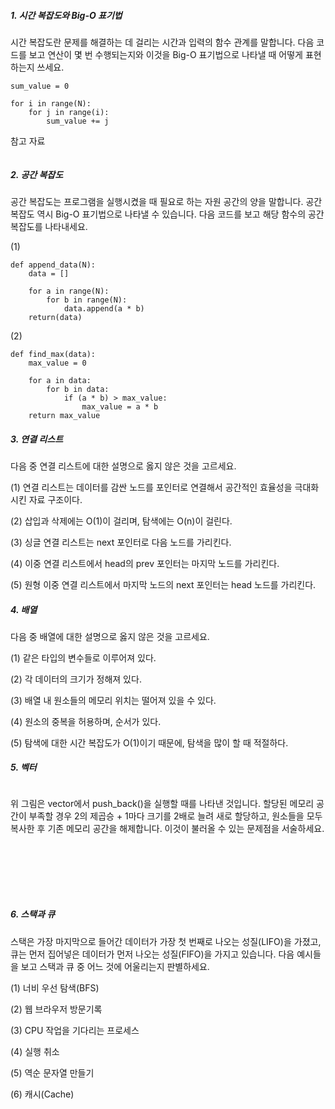 ##### 1. 시간 복잡도와 Big-O 표기법

시간 복잡도란 문제를 해결하는 데 걸리는 시간과 입력의 함수 관계를 말합니다. 다음 코드를 보고 연산이 몇 번 수행되는지와 이것을 Big-O 표기법으로 나타낼 때 어떻게 표현하는지 쓰세요.

```
sum_value = 0

for i in range(N):
    for j in range(i):
        sum_value += j
```

참고 자료

<img title="" src="https://t1.daumcdn.net/cfile/tistory/147B03385158CBBE31" alt="">

##### 2. 공간 복잡도

공간 복잡도는 프로그램을 실행시켰을 때 필요로 하는 자원 공간의 양을 말합니다. 공간복잡도 역시 Big-O 표기법으로 나타낼 수 있습니다. 다음 코드를 보고 해당 함수의 공간 복잡도를 나타내세요.

(1)

```
def append_data(N):
    data = []

    for a in range(N):
        for b in range(N):
            data.append(a * b)
    return(data)
```

(2) 

```
def find_max(data):
    max_value = 0
    
    for a in data:
        for b in data:
            if (a * b) > max_value:
                max_value = a * b
    return max_value
```



##### 3. 연결 리스트

다음 중 연결 리스트에 대한 설명으로 옳지 않은 것을 고르세요.

(1) 연결 리스트는 데이터를 감싼 노드를 포인터로 연결해서 공간적인 효율성을 극대화시킨 자료 구조이다.

(2) 삽입과 삭제에는 O(1)이 걸리며, 탐색에는 O(n)이 걸린다.

(3) 싱글 연결 리스트는 next 포인터로 다음 노드를 가리킨다.

(4) 이중 연결 리스트에서 head의 prev 포인터는 마지막 노드를 가리킨다.

(5) 원형 이중 연결 리스트에서 마지막 노드의 next 포인터는 head 노드를 가리킨다.



##### 4. 배열

다음 중 배열에 대한 설명으로 옳지 않은 것을 고르세요.

(1) 같은 타입의 변수들로 이루어져 있다.

(2) 각 데이터의 크기가 정해져 있다.

(3) 배열 내 원소들의 메모리 위치는 떨어져 있을 수 있다.

(4) 원소의 중복을 허용하며, 순서가 있다.

(5) 탐색에 대한 시간 복잡도가 O(1)이기 때문에, 탐색을 많이 할 때 적절하다.



##### 5. 벡터

<img title="" src="https://img1.daumcdn.net/thumb/R1280x0/?scode=mtistory2&fname=https%3A%2F%2Fblog.kakaocdn.net%2Fdn%2FKZZZw%2FbtqBJ8hmoXs%2FkG5HKGeu6C9CWQBceaPuhk%2Fimg.png" alt="">

위 그림은 vector에서 push_back()을 실행할 때를 나타낸 것입니다. 할당된 메모리 공간이 부족할 경우 2의 제곱승 + 1마다 크기를 2배로 늘려 새로 할당하고, 원소들을 모두 복사한 후 기존 메모리 공간을 해제합니다. 이것이 불러올 수 있는 문제점을 서술하세요.

```







```



##### 6. 스택과 큐

스택은 가장 마지막으로 들어간 데이터가 가장 첫 번째로 나오는 성질(LIFO)을 가졌고, 큐는 먼저 집어넣은 데이터가 먼저 나오는 성질(FIFO)을 가지고 있습니다. 다음 예시들을 보고 스택과 큐 중 어느 것에 어울리는지 판별하세요.

(1) 너비 우선 탐색(BFS)

(2) 웹 브라우저 방문기록

(3) CPU 작업을 기다리는 프로세스

(4) 실행 취소

(5) 역순 문자열 만들기

(6) 캐시(Cache)
